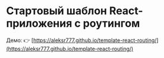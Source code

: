 # Стартовый шаблон React-приложения с роутингом

Демо:  👉 [https://aleksr777.github.io/template-react-routing/](https://aleksr777.github.io/template-react-routing/)
